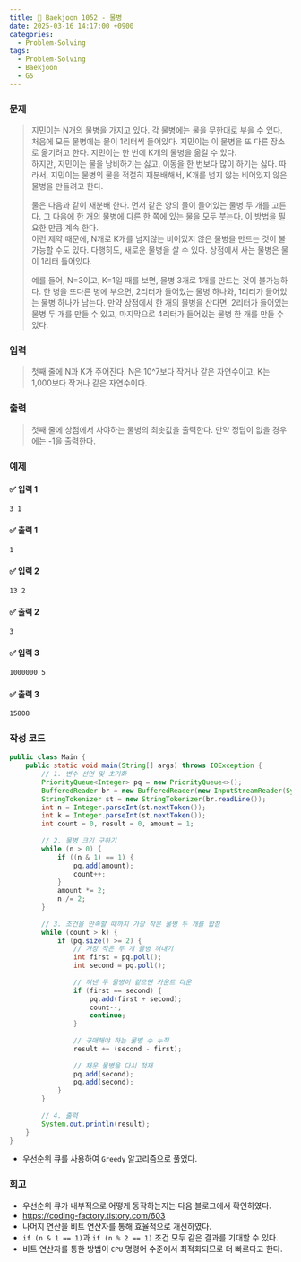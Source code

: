 ```yaml
---
title: 🧩 Baekjoon 1052 - 물병
date: 2025-03-16 14:17:00 +0900
categories:
  - Problem-Solving
tags:
  - Problem-Solving
  - Baekjoon
  - G5
---
```


### 문제
> 지민이는 N개의 물병을 가지고 있다. 
> 각 물병에는 물을 무한대로 부을 수 있다. 
> 처음에 모든 물병에는 물이 1리터씩 들어있다. 
> 지민이는 이 물병을 또 다른 장소로 옮기려고 한다. 
> 지민이는 한 번에 K개의 물병을 옮길 수 있다.   
> 하지만, 지민이는 물을 낭비하기는 싫고, 이동을 한 번보다 많이 하기는 싫다. 
> 따라서, 지민이는 물병의 물을 적절히 재분배해서, K개를 넘지 않는 비어있지 않은 물병을 만들려고 한다.  
> 
> 물은 다음과 같이 재분배 한다. 먼저 같은 양의 물이 들어있는 물병 두 개를 고른다. 
> 그 다음에 한 개의 물병에 다른 한 쪽에 있는 물을 모두 붓는다. 
> 이 방법을 필요한 만큼 계속 한다.  
> 이런 제약 때문에, N개로 K개를 넘지않는 비어있지 않은 물병을 만드는 것이 불가능할 수도 있다.
> 다행히도, 새로운 물병을 살 수 있다. 상점에서 사는 물병은 물이 1리터 들어있다.  
>   
>   예를 들어, N=3이고, K=1일 때를 보면, 물병 3개로 1개를 만드는 것이 불가능하다. 
>   한 병을 또다른 병에 부으면, 2리터가 들어있는 물병 하나와, 1리터가 들어있는 물병 하나가 남는다. 
>   만약 상점에서 한 개의 물병을 산다면, 2리터가 들어있는 물병 두 개를 만들 수 있고, 마지막으로 4리터가 들어있는 물병 한 개를 만들 수 있다.


### 입력
> 첫째 줄에 N과 K가 주어진다. 
> N은 10^7보다 작거나 같은 자연수이고, K는 1,000보다 작거나 같은 자연수이다.


### 출력
> 첫째 줄에 상점에서 사야하는 물병의 최솟값을 출력한다. 
> 만약 정답이 없을 경우에는 -1을 출력한다.


### 예제
#### ✅ 입력 1
```bash
3 1
```

#### ✅ 출력 1
```bash
1
```

#### ✅ 입력 2
```bash
13 2
```

#### ✅ 출력 2
```bash
3
```

#### ✅ 입력 3
```bash
1000000 5
```

#### ✅ 출력 3
```bash
15808
```


### 작성 코드
```java
public class Main {
	public static void main(String[] args) throws IOException {
		// 1. 변수 선언 및 초기화
		PriorityQueue<Integer> pq = new PriorityQueue<>();
		BufferedReader br = new BufferedReader(new InputStreamReader(System.in));
		StringTokenizer st = new StringTokenizer(br.readLine());
		int n = Integer.parseInt(st.nextToken());
		int k = Integer.parseInt(st.nextToken());
		int count = 0, result = 0, amount = 1;
		
		// 2. 물병 크기 구하기
		while (n > 0) {
			if ((n & 1) == 1) {
				pq.add(amount);
				count++;
			}
			amount *= 2;
			n /= 2;
		}
		
		// 3. 조건을 만족할 때까지 가장 작은 물병 두 개를 합침
		while (count > k) {
			if (pq.size() >= 2) {
				// 가장 작은 두 개 물병 꺼내기
				int first = pq.poll();
				int second = pq.poll();
				
				// 꺼낸 두 물병이 같으면 카운트 다운
				if (first == second) {
					pq.add(first + second);
					count--;
					continue;
				}
				
				// 구매해야 하는 물병 수 누적
				result += (second - first);
				
				// 채운 물병을 다시 적재
				pq.add(second);
				pq.add(second);
			}
		}
		
		// 4. 출력
		System.out.println(result);
	}
}
```
- 우선순위 큐를 사용하여 `Greedy` 알고리즘으로 풀었다.

### 회고
- 우선순위 큐가 내부적으로 어떻게 동작하는지는 다음 블로그에서 확인하였다.
- https://coding-factory.tistory.com/603
- 나머지 연산을 비트 연산자를 통해 효율적으로 개선하였다. 
- `if (n & 1 == 1)`과 `if (n % 2 == 1)` 조건 모두 같은 결과를 기대할 수 있다.
- 비트 연산자를 통한 방법이 `CPU` 명령어 수준에서 최적화되므로 더 빠르다고 한다.